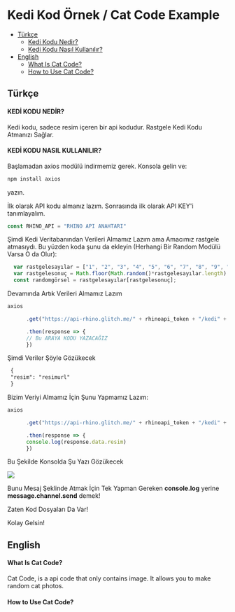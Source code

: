 # Kedi Kod Örnek / Cat Code Example

* [Türkçe](#türkçe)
  * [Kedi Kodu Nedir?](#kedi-kodu-nedir?)
  * [Kedi Kodu Nasıl Kullanılır?](#kedi-kodu-nasil-kullanilir?)
* [English](#english)
  * [What Is Cat Code?](#what-is-cat-code?)
  * [How to Use Cat Code?](#how-to-use-cat-code)

## Türkçe

#### KEDİ KODU NEDİR?

Kedi kodu, sadece resim içeren bir api kodudur. Rastgele Kedi Kodu Atmanızı Sağlar.

#### KEDİ KODU NASIL KULLANILIR?

Başlamadan axios modülü indirmemiz gerek. Konsola gelin ve:

```md
npm install axios
```
 yazın.

İlk olarak API kodu almanız lazım.
Sonrasında ilk olarak API KEY'i tanımlayalım.

```js
const RHINO_API = "RHINO API ANAHTARI"
```

Şimdi Kedi Veritabanından Verileri Almamız Lazım ama Amacımız rastgele atmasıydı. Bu yüzden koda şunu da ekleyin (Herhangi Bir Random Modülü Varsa O da Olur):

```js
  var rastgelesayılar = ["1", "2", "3", "4", "5", "6", "7", "8", "9", "10", "11", "12", "13", "14", "15"]
  var rastgelesonuç = Math.floor(Math.random()*rastgelesayılar.length)
  const randomgörsel = rastgelesayılar[rastgelesonuç];
```

Devamında Artık Verileri Almamız Lazım

```js
axios

      .get("https://api-rhino.glitch.me/" + rhinoapi_token + "/kedi" + randomgörsel + ".json")

      .then(response => {
      // Bu ARAYA KODU YAZACAĞIZ
      })
```

Şimdi Veriler Şöyle Gözükecek

```md
 {
 "resim": "resimurl"
 }
```

Bizim Veriyi Almamız İçin Şunu Yapmamız Lazım:

```js
axios

      .get("https://api-rhino.glitch.me/" + rhinoapi_token + "/kedi" + randomgörsel + ".json")

      .then(response => {
      console.log(response.data.resim)
      })
```

Bu Şekilde Konsolda Şu Yazı Gözükecek

![](https://cdn.discordapp.com/attachments/755005663071043654/760123808613924894/Ekran_Goruntusu_89.png)

Bunu Mesaj Şeklinde Atmak İçin Tek Yapman Gereken **console.log** yerine **message.channel.send** demek!

Zaten Kod Dosyaları Da Var!

Kolay Gelsin!


## English

#### What Is Cat Code?

Cat Code, is a api code that only contains image. It allows you to make random cat photos.

#### How to Use Cat Code?
